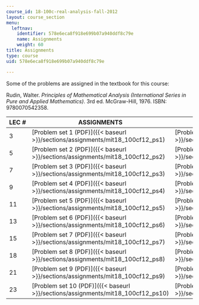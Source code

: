 ```yaml
---
course_id: 18-100c-real-analysis-fall-2012
layout: course_section
menu:
  leftnav:
    identifier: 578e6eca8f918e699b07a940ddf8c79e
    name: Assignments
    weight: 60
title: Assignments
type: course
uid: 578e6eca8f918e699b07a940ddf8c79e

---
```


Some of the problems are assigned in the textbook for this course:

Rudin, Walter. _Principles of Mathematical Analysis (International Series in Pure and Applied Mathematics)_. 3rd ed. McGraw-Hill, 1976. ISBN: 9780070542358.

| LEC # | ASSIGNMENTS | SOLUTIONS |
| --- | --- | --- |
| 3 | [Problem set 1 (PDF)]({{< baseurl >}}/sections/assignments/mit18_100cf12_ps1) | [Problem set 1 solution (PDF)]({{< baseurl >}}/sections/assignments/mit18_100cf12_prob_set_1) |
| 5 | [Problem set 2 (PDF)]({{< baseurl >}}/sections/assignments/mit18_100cf12_ps2) | [Problem set 2 solution (PDF)]({{< baseurl >}}/sections/assignments/mit18_100cf12_prob_set_2) |
| 7 | [Problem set 3 (PDF)]({{< baseurl >}}/sections/assignments/mit18_100cf12_ps3) | [Problem set 3 solution (PDF)]({{< baseurl >}}/sections/assignments/mit18_100cf12_prob_set_3) |
| 9 | [Problem set 4 (PDF)]({{< baseurl >}}/sections/assignments/mit18_100cf12_ps4) | [Problem set 4 solution (PDF)]({{< baseurl >}}/sections/assignments/mit18_100cf12_prob_set_4) |
| 11 | [Problem set 5 (PDF)]({{< baseurl >}}/sections/assignments/mit18_100cf12_ps5) | [Problem set 5 solution (PDF)]({{< baseurl >}}/sections/assignments/mit18_100cf12_prob_set_5) |
| 13 | [Problem set 6 (PDF)]({{< baseurl >}}/sections/assignments/mit18_100cf12_ps6) | [Problem set 6 solution (PDF)]({{< baseurl >}}/sections/assignments/mit18_100cf12_prob_set_6) |
| 15 | [Problem set 7 (PDF)]({{< baseurl >}}/sections/assignments/mit18_100cf12_ps7) | [Problem set 7 solution (PDF)]({{< baseurl >}}/sections/assignments/mit18_100cf12_prob_set_7) |
| 18 | [Problem set 8 (PDF)]({{< baseurl >}}/sections/assignments/mit18_100cf12_ps8) | [Problem set 8 solution (PDF)]({{< baseurl >}}/sections/assignments/mit18_100cf12_prob_set_8) |
| 21 | [Problem set 9 (PDF)]({{< baseurl >}}/sections/assignments/mit18_100cf12_ps9) | [Problem set 9 solution (PDF)]({{< baseurl >}}/sections/assignments/mit18_100cf12_prob_set_9) |
| 23 | [Problem set 10 (PDF)]({{< baseurl >}}/sections/assignments/mit18_100cf12_ps10) | [Problem set 10 solution (PDF)]({{< baseurl >}}/sections/assignments/mit18_100cf12_prob_set_10)